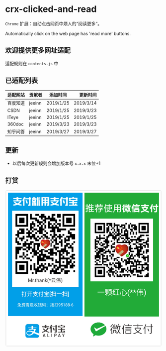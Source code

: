 # crx-clicked-and-read
`Chrome` 扩展：自动点击网页中烦人的“阅读更多”。

Automatically click on the web page has 'read more' buttons.

## 欢迎提供更多网址适配
适配规则在 `contents.js` 中

## 已适配列表
|   适配网站      |  贡献者    |   添加时间     |   更新时间      |
|   :---        |   ---     |   :---:       |   ---:        |
|   百度知道      |  jeeinn   |   2019/1/25   |   2019/3/14   |
|   CSDN        |   jeeinn  |   2019/1/25   |   2019/3/23   | 
|   ITeye       |   jeeinn  |   2019/1/25   |   2019/1/25   |
|   360doc      |   jeeinn  |   2019/3/23   |   2019/3/23   |
|   知乎问答      |   jeeinn  |   2019/3/27   |   2019/3/27   |

## 更新
* 以后每次更新规则会增加版本号 `x.x.x` 末位+1

## 打赏
![tip](https://raw.githubusercontent.com/jeeinn/pics/master/alipay-wepay.png)
